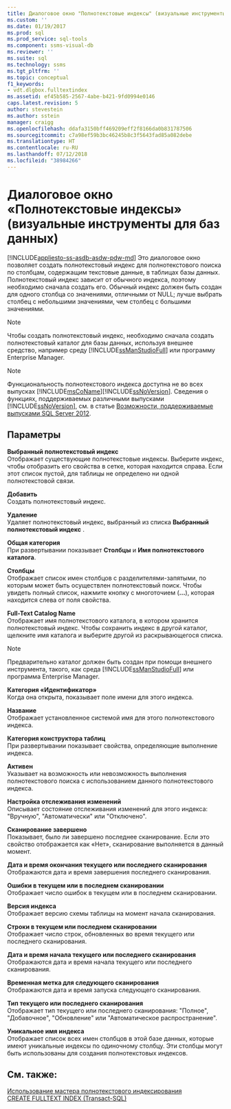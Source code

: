 ```yaml
---
title: Диалоговое окно "Полнотекстовые индексы" (визуальные инструменты для баз данных) | Документация Майкрософт
ms.custom: ''
ms.date: 01/19/2017
ms.prod: sql
ms.prod_service: sql-tools
ms.component: ssms-visual-db
ms.reviewer: ''
ms.suite: sql
ms.technology: ssms
ms.tgt_pltfrm: ''
ms.topic: conceptual
f1_keywords:
- vdt.dlgbox.fulltextindex
ms.assetid: ef45b585-2567-4abe-b421-9fd0994e0146
caps.latest.revision: 5
author: stevestein
ms.author: sstein
manager: craigg
ms.openlocfilehash: ddafa3150bff469209eff2f8166da0b831787506
ms.sourcegitcommit: c7a98ef59b3bc46245b8c3f5643fad85a082debe
ms.translationtype: HT
ms.contentlocale: ru-RU
ms.lasthandoff: 07/12/2018
ms.locfileid: "38984266"
---
```

# <a name="full-text-index-dialog-box-visual-database-tools"></a>Диалоговое окно «Полнотекстовые индексы» (визуальные инструменты для баз данных)
[!INCLUDE[appliesto-ss-asdb-asdw-pdw-md](../../includes/appliesto-ss-asdb-asdw-pdw-md.md)]
Это диалоговое окно позволяет создать полнотекстовый индекс для полнотекстового поиска по столбцам, содержащим текстовые данные, в таблицах базы данных. Полнотекстовый индекс зависит от обычного индекса, поэтому необходимо сначала создать его. Обычный индекс должен быть создан для одного столбца со значениями, отличными от NULL; лучше выбрать столбец с небольшими значениями, чем столбец с большими значениями.  
  
> [!NOTE]  
> Чтобы создать полнотекстовый индекс, необходимо сначала создать полнотекстовый каталог для базы данных, используя внешнее средство, например среду [!INCLUDE[ssManStudioFull](../../includes/ssmanstudiofull_md.md)] или программу Enterprise Manager.  
  
> [!NOTE]  
> Функциональность полнотекстового индекса доступна не во всех выпусках [!INCLUDE[msCoName](../../includes/msconame_md.md)][!INCLUDE[ssNoVersion](../../includes/ssnoversion_md.md)]. Сведения о функциях, поддерживаемых различными выпусками [!INCLUDE[ssNoVersion](../../includes/ssnoversion_md.md)], см. в статье [Возможности, поддерживаемые выпусками SQL Server 2012](http://msdn.microsoft.com/5da61ff5-12b9-48e6-b3c8-0dacca1751c4).  
  
## <a name="options"></a>Параметры  
**Выбранный полнотекстовый индекс**  
Отображает существующие полнотекстовые индексы. Выберите индекс, чтобы отобразить его свойства в сетке, которая находится справа. Если этот список пустой, для таблицы не определено ни одной полнотекстовой связи.  
  
**Добавить**  
Создать полнотекстовый индекс.  
  
**Удаление**  
Удаляет полнотекстовый индекс, выбранный из списка **Выбранный полнотекстовый индекс** .  
  
**Общая категория**  
При развертывании показывает **Столбцы** и **Имя полнотекстового каталога**.  
  
**Столбцы**  
Отображает список имен столбцов с разделителями-запятыми, по которым может быть осуществлен полнотекстовый поиск. Чтобы увидеть полный список, нажмите кнопку с многоточием (**…**), которая находится слева от поля свойства.  
  
**Full-Text Catalog Name**  
Отображает имя полнотекстового каталога, в котором хранится полнотекстовый индекс. Чтобы сохранить индекс в другой каталог, щелкните имя каталога и выберите другой из раскрывающегося списка.  
  
> [!NOTE]  
> Предварительно каталог должен быть создан при помощи внешнего инструмента, такого, как среда [!INCLUDE[ssManStudioFull](../../includes/ssmanstudiofull_md.md)] или программа Enterprise Manager.  
  
**Категория «Идентификатор»**  
Когда она открыта, показывает поле имени для этого индекса.  
  
**Название**  
Отображает установленное системой имя для этого полнотекстового индекса.  
  
**Категория конструктора таблиц**  
При развертывании показывает свойства, определяющие выполнение индекса.  
  
**Активен**  
Указывает на возможность или невозможность выполнения полнотекстового поиска с использованием данного полнотекстового индекса.  
  
**Настройка отслеживания изменений**  
Описывает состояние отслеживания изменений для этого индекса: "Вручную", "Автоматически" или "Отключено".  
  
**Сканирование завершено**  
Показывает, было ли завершено последнее сканирование. Если это свойство отображается как «Нет», сканирование выполняется в данный момент.  
  
**Дата и время окончания текущего или последнего сканирования**  
Отображаются дата и время завершения последнего сканирования.  
  
**Ошибки в текущем или в последнем сканировании**  
Отображает число ошибок в текущем или в последнем сканировании.  
  
**Версия индекса**  
Отображает версию схемы таблицы на момент начала сканирования.  
  
**Строки в текущем или последнем сканировании**  
Отображает число строк, обновленных во время текущего или последнего сканирования.  
  
**Дата и время начала текущего или последнего сканирования**  
Отображаются дата и время начала текущего или последнего сканирования.  
  
**Временная метка для следующего сканирования**  
Отображаются дата и время запуска следующего сканирования.  
  
**Тип текущего или последнего сканирования**  
Отображает тип текущего или последнего сканирования: "Полное", "Добавочное", "Обновление" или "Автоматическое распространение".  
  
**Уникальное имя индекса**  
Отображает список всех имен столбцов в этой базе данных, которые имеют уникальные индексы по одиночному столбцу. Эти столбцы могут быть использованы для создания полнотекстовых индексов.  
  
## <a name="see-also"></a>См. также:  
[Использование мастера полнотекстового индексирования](http://msdn.microsoft.com/3e9d9605-6525-4781-9168-fdaa06db3459)  
[CREATE FULLTEXT INDEX (Transact-SQL)](http://msdn.microsoft.com/8b80390f-5f8b-4e66-9bcc-cabd653c19fd)  
  
